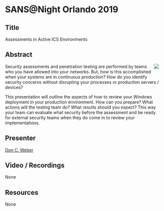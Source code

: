 # SANS@Night Orlando 2019

## Title

Assessments in Active ICS Environments

## Abstract
 
<img align="right" src="https://www.cutawaysecurity.com/wp-content/uploads/2019/08/logo.png" /> Security assessments and penetration testing are performed by teams who you have allowed into your networks. But, how is this accomplished when your systems are in continuous production? How do you identify security concerns without disrupting your processes or production servers / devices?

This presentation will outline the aspects of how to review your Windows deployment in your production environment. How can you prepare? What actions will the testing team do? What results should you expect? This way your team can evaluate what security before the assessment and be ready for external security teams when they do come in to review your implementations.

## Presenter

[Don C. Weber](https://twitter.com/cutaway)

## Video / Recordings

None

## Resources

None
